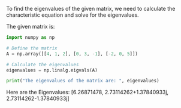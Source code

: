 To find the eigenvalues of the given matrix, we need to calculate the characteristic equation and solve for the eigenvalues.

The given matrix is:
```python
import numpy as np

# Define the matrix
A = np.array([[4, 1, 2], [0, 3, -1], [-2, 0, 5]])

# Calculate the eigenvalues
eigenvalues = np.linalg.eigvals(A)

print("The eigenvalues of the matrix are: ", eigenvalues)
```



Here are the Eigenvalues: [6.26871478, 2.73114262+1.37840933j, 2.73114262-1.37840933j]